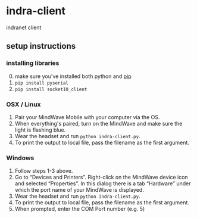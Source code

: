 indra-client
============

indranet client

## setup instructions

### installing libraries

0. make sure you've installed both python and [pip](https://pypi.python.org/pypi/pip)
1. `pip install pyserial`
2. `pip install socketIO_client`

### OSX / Linux

1. Pair your MindWave Mobile with your computer via the OS.
2. When everything's paired, turn on the MindWave and make sure the light is flashing blue.
3. Wear the headset and run `python indra-client.py`.
4. To print the output to local file, pass the filename as the first argument.

### Windows
1. Follow steps 1-3 above.
2. Go to “Devices and Printers”. Right-click on the MindWave device icon and selected “Properties”. In this dialog there is a tab “Hardware” under which the port name of your MindWave is displayed.
3. Wear the headset and run `python indra-client.py`.
4. To print the output to local file, pass the filename as the first argument.
5. When prompted, enter the COM Port number (e.g. 5)
